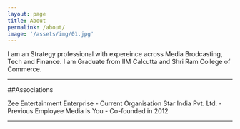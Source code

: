 ```yaml
---
layout: page
title: About
permalink: /about/
image: '/assets/img/01.jpg'
---
```


I am an Strategy professional with expereince across Media Brodcasting, Tech and Finance. I am Graduate from IIM Calcutta and Shri Ram College of Commerce.


***
##Associations

Zee Entertainment Enterprise - Current Organisation Star India Pvt. Ltd. - Previous Employee Media Is You - Co-founded in 2012



***

